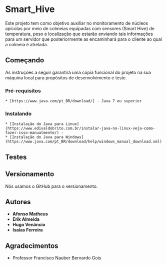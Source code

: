 # Smart_Hive
Este projeto tem como objetivo auxiliar no monitoramento de núcleos apícolas por meio de colmeias equipadas com sensores (Smart Hive) de temperatura, peso e localização que estarão enviando tais informações para um servidor que posteriormente as encaminhará para o cliente ao qual a colmeia é atrelada.
 
## Começando
As instruções a seguir garantirá uma cópia funcional do projeto na sua máquina local para propósitos de desenvolvimento e teste.

### Pré-requisitos

```
* [https://www.java.com/pt_BR/download/] - Java 7 ou superior  
```

### Instalando

```
* [Instalação do Java para Linux](https://www.edivaldobrito.com.br/instalar-java-no-linux-veja-como-fazer-isso-manualmente/) - 
* [Instalação do Java para Windows](https://www.java.com/pt_BR/download/help/windows_manual_download.xml) 
```

## Testes

## Versionamento

Nós usamos o GitHub para o versionamento.

## Autores

* **Afonso Matheus**
* **Erik Almeida** 
* **Hugo Venâncio** 
* **Isaias Ferreira** 

## Agradecimentos

* Professor Francisco Nauber Bernardo Gois
